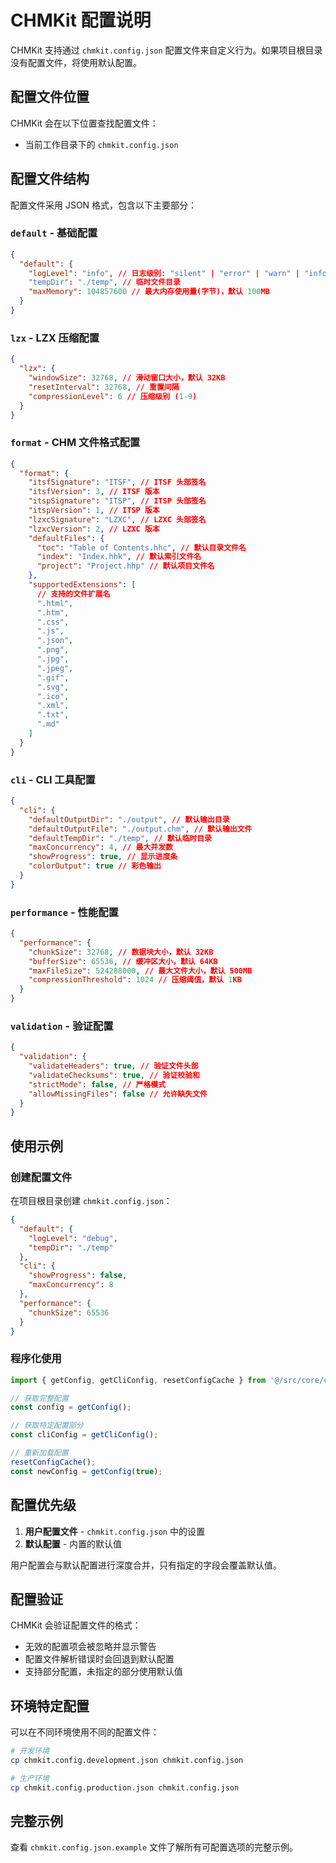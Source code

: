 # CHMKit 配置说明

CHMKit 支持通过 `chmkit.config.json` 配置文件来自定义行为。如果项目根目录没有配置文件，将使用默认配置。

## 配置文件位置

CHMKit 会在以下位置查找配置文件：

- 当前工作目录下的 `chmkit.config.json`

## 配置文件结构

配置文件采用 JSON 格式，包含以下主要部分：

### `default` - 基础配置

```json
{
  "default": {
    "logLevel": "info", // 日志级别: "silent" | "error" | "warn" | "info" | "debug"
    "tempDir": "./temp", // 临时文件目录
    "maxMemory": 104857600 // 最大内存使用量(字节)，默认 100MB
  }
}
```

### `lzx` - LZX 压缩配置

```json
{
  "lzx": {
    "windowSize": 32768, // 滑动窗口大小，默认 32KB
    "resetInterval": 32768, // 重置间隔
    "compressionLevel": 6 // 压缩级别 (1-9)
  }
}
```

### `format` - CHM 文件格式配置

```json
{
  "format": {
    "itsfSignature": "ITSF", // ITSF 头部签名
    "itsfVersion": 3, // ITSF 版本
    "itspSignature": "ITSP", // ITSP 头部签名
    "itspVersion": 1, // ITSP 版本
    "lzxcSignature": "LZXC", // LZXC 头部签名
    "lzxcVersion": 2, // LZXC 版本
    "defaultFiles": {
      "toc": "Table of Contents.hhc", // 默认目录文件名
      "index": "Index.hhk", // 默认索引文件名
      "project": "Project.hhp" // 默认项目文件名
    },
    "supportedExtensions": [
      // 支持的文件扩展名
      ".html",
      ".htm",
      ".css",
      ".js",
      ".json",
      ".png",
      ".jpg",
      ".jpeg",
      ".gif",
      ".svg",
      ".ico",
      ".xml",
      ".txt",
      ".md"
    ]
  }
}
```

### `cli` - CLI 工具配置

```json
{
  "cli": {
    "defaultOutputDir": "./output", // 默认输出目录
    "defaultOutputFile": "./output.chm", // 默认输出文件
    "defaultTempDir": "./temp", // 默认临时目录
    "maxConcurrency": 4, // 最大并发数
    "showProgress": true, // 显示进度条
    "colorOutput": true // 彩色输出
  }
}
```

### `performance` - 性能配置

```json
{
  "performance": {
    "chunkSize": 32768, // 数据块大小，默认 32KB
    "bufferSize": 65536, // 缓冲区大小，默认 64KB
    "maxFileSize": 524288000, // 最大文件大小，默认 500MB
    "compressionThreshold": 1024 // 压缩阈值，默认 1KB
  }
}
```

### `validation` - 验证配置

```json
{
  "validation": {
    "validateHeaders": true, // 验证文件头部
    "validateChecksums": true, // 验证校验和
    "strictMode": false, // 严格模式
    "allowMissingFiles": false // 允许缺失文件
  }
}
```

## 使用示例

### 创建配置文件

在项目根目录创建 `chmkit.config.json`：

```json
{
  "default": {
    "logLevel": "debug",
    "tempDir": "./temp"
  },
  "cli": {
    "showProgress": false,
    "maxConcurrency": 8
  },
  "performance": {
    "chunkSize": 65536
  }
}
```

### 程序化使用

```typescript
import { getConfig, getCliConfig, resetConfigCache } from '@/src/core/config';

// 获取完整配置
const config = getConfig();

// 获取特定配置部分
const cliConfig = getCliConfig();

// 重新加载配置
resetConfigCache();
const newConfig = getConfig(true);
```

## 配置优先级

1. **用户配置文件** - `chmkit.config.json` 中的设置
2. **默认配置** - 内置的默认值

用户配置会与默认配置进行深度合并，只有指定的字段会覆盖默认值。

## 配置验证

CHMKit 会验证配置文件的格式：

- 无效的配置项会被忽略并显示警告
- 配置文件解析错误时会回退到默认配置
- 支持部分配置，未指定的部分使用默认值

## 环境特定配置

可以在不同环境使用不同的配置文件：

```bash
# 开发环境
cp chmkit.config.development.json chmkit.config.json

# 生产环境
cp chmkit.config.production.json chmkit.config.json
```

## 完整示例

查看 `chmkit.config.json.example` 文件了解所有可配置选项的完整示例。
